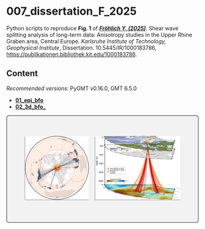 # 007_dissertation_F_2025

Python scripts to reproduce **Fig. 1** of
[**_Fröhlich Y. (2025)_**](https://publikationen.bibliothek.kit.edu/1000183786).
Shear wave splitting analysis of long-term data: Anisotropy studies in the Upper Rhine Graben area, Central Europe.
*Karlsruhe Institute of Technology, Geophysical Institute*, Dissertation.
10.5445/IR/1000183786, https://publikationen.bibliothek.kit.edu/1000183786.

## Content

_Recommended versions_: PyGMT v0.16.0, GMT 6.5.0

- **[01_epi_bfo](https://github.com/yvonnefroehlich/GMT_PyGMT_plotting/tree/main/007_dissertation_F_2025/01_epi_bfo)**
- **[02_3d_bfo_](https://github.com/yvonnefroehlich/GMT_PyGMT_plotting/tree/main/007_dissertation_F_2025/02_3d_bfo)**

![](https://github.com/yvonnefroehlich/gmt-pygmt-plotting/raw/main/_images/github_maps_readme_007dissertation.png)
